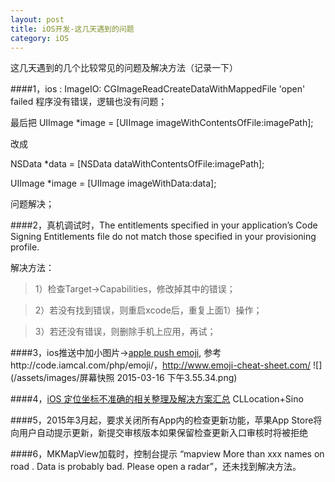 ```yaml
---
layout: post
title: iOS开发-这几天遇到的问题
category: iOS
---
```


这几天遇到的几个比较常见的问题及解决方法（记录一下）

####1，ios <Error>: ImageIO: CGImageReadCreateDataWithMappedFile  'open' failed
程序没有错误，逻辑也没有问题；

最后把
UIImage *image = [UIImage imageWithContentsOfFile:imagePath];

改成

NSData *data = [NSData dataWithContentsOfFile:imagePath];

 UIImage *image = [UIImage imageWithData:data];

问题解决；

####2，真机调试时，The entitlements specified in your application’s Code Signing Entitlements file do not match those specified in your provisioning profile.

解决方法：

>1）检查Target->Capabilities，修改掉其中的错误；

>2）若没有找到错误，则重启xcode后，重复上面1）操作；

>3）若还没有错误，则删除手机上应用，再试；

####3，ios推送中加小图片->[apple push emoji](http://stackoverflow.com/questions/16649050/emojis-support-in-apple-push-notification), 参考http://code.iamcal.com/php/emoji/，http://www.emoji-cheat-sheet.com/
![](/assets/images/屏幕快照 2015-03-16 下午3.55.34.png)

####4，[iOS 定位坐标不准确的相关整理及解决方案汇总](http://blog.csdn.net/demo_qiao/article/details/43667317) CLLocation+Sino

####5，2015年3月起，要求关闭所有App内的检查更新功能，苹果App Store将向用户自动提示更新，新提交审核版本如果保留检查更新入口审核时将被拒绝

####6，MKMapView加载时，控制台提示 “mapview More than xxx names on road . Data is probably bad. Please open a radar”，还未找到解决方法。
